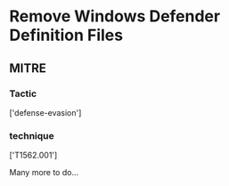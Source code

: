 # Remove Windows Defender Definition Files

## MITRE

### Tactic
['defense-evasion']

### technique
['T1562.001']

Many more to do...
